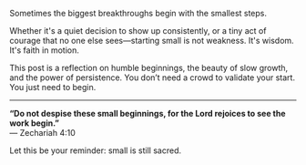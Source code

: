 
Sometimes the biggest breakthroughs begin with the smallest steps.

Whether it's a quiet decision to show up consistently, or a tiny act of courage that no one else sees—starting small is not weakness. It's wisdom. It's faith in motion.

This post is a reflection on humble beginnings, the beauty of slow growth, and the power of persistence. You don’t need a crowd to validate your start. You just need to begin.

---

**“Do not despise these small beginnings, for the Lord rejoices to see the work begin.”**  
— Zechariah 4:10

Let this be your reminder: small is still sacred.
